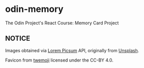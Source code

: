 # odin-memory

The Odin Project's React Course: Memory Card Project

## NOTICE

Images obtained via [Lorem Picsum](https://picsum.photos/) API, originally from [Unsplash](https://unsplash.com/).

Favicon from [twemoji](https://github.com/twitter/twemoji) licensed under the CC-BY 4.0.

